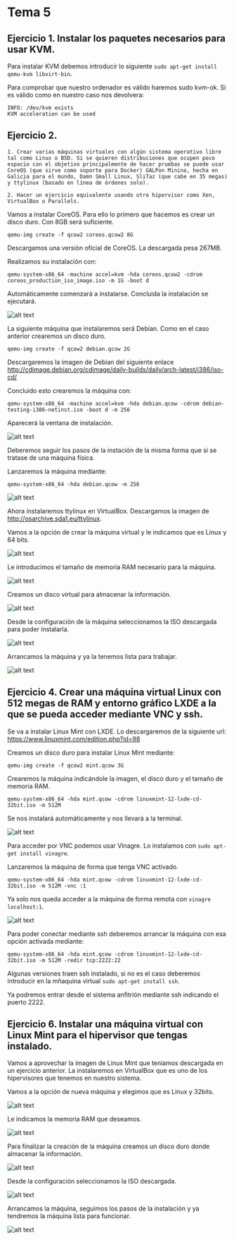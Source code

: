 # Tema 5

## Ejercicio 1. Instalar los paquetes necesarios para usar KVM.

Para instalar KVM debemos introducir lo siguiente ```sudo apt-get install qemu-kvm libvirt-bin```.

Para comprobar que nuestro ordenador es válido haremos sudo kvm-ok.
Si es válido como en nuestro caso nos devolvera:

```
INFO: /dev/kvm exists
KVM acceleration can be used

```


## Ejercicio 2.

    1. Crear varias máquinas virtuales con algún sistema operativo libre tal como Linux o BSD. Si se quieren distribuciones que ocupen poco espacio con el objetivo principalmente de hacer pruebas se puede usar CoreOS (que sirve como soporte para Docker) GALPon Minino, hecha en Galicia para el mundo, Damn Small Linux, SliTaz (que cabe en 35 megas) y ttylinux (basado en línea de órdenes solo).

    2. Hacer un ejercicio equivalente usando otro hipervisor como Xen, VirtualBox o Parallels.


Vamos a instalar CoreOS. Para ello lo primero que hacemos es crear un disco duro. Con 8GB será suficiente.

```
qemu-img create -f qcow2 coreos.qcow2 8G

```

Descargamos una versión oficial de CoreOS. La descargada pesa 267MB.

Realizamos su instalación con:

```
qemu-system-x86_64 -machine accel=kvm -hda coreos.qcow2 -cdrom coreos_production_iso_image.iso -m 1G -boot d

```

Automáticamente comenzará a instalarse. Concluida la instalación se ejecutará.

![alt text](http://i63.tinypic.com/o6ip2f.png)

La siguiente máquina que instalaremos será Debian. Como en el caso anterior crearemos un disco duro.
```
qemu-img create -f qcow2 debian.qcow 2G
```

Descargaremos la imagen de Debian del siguiente enlace http://cdimage.debian.org/cdimage/daily-builds/daily/arch-latest/i386/iso-cd/

Concluido esto crearemos la máquina con:
```
qemu-system-x86_64 -machine accel=kvm -hda debian.qcow -cdrom debian-testing-i386-netinst.iso -boot d -m 256
```
Aparecerá la ventana de instalación.

![alt text](http://www.subeimagenes.com/img/captura-de-pantalla-de-2017-01-19-00-13-49-1696316.png)

Deberemos seguir los pasos de la instación de la misma forma que si se tratase de una máquina física.

Lanzaremos la máquina mediante:
```
qemu-system-x86_64 -hda debian.qcow -m 256
```
![alt text](http://www.subeimagenes.com/img/captura-de-pantalla-de-2017-01-19-00-32-33-1696340.png)


Ahora instalaremos ttylinux en VirtualBox. Descargamos la imagen de http://osarchive.sda1.eu/ttylinux.

Vamos a la opción de crear la máquina virtual y le indicamos que es Linux y 64 bits.

![alt text](http://www.subeimagenes.com/img/captura-de-pantalla-de-2017-01-19-01-11-16-1696366.png)

Le introducimos el tamaño de memoria RAM necesario para la máquina.

![alt text](http://www.subeimagenes.com/img/captura-de-pantalla-de-2017-01-19-01-12-06-1696368.png)

Creamos un disco virtual para almacenar la información.

![alt text](http://www.subeimagenes.com/img/captura-de-pantalla-de-2017-01-19-01-13-09-1696375.png)

Desde la configuración de la máquina seleccionamos la ISO descargada para poder instalarla.

![alt text](http://www.subeimagenes.com/img/captura-de-pantalla-de-2017-01-19-01-25-40-1696382.png)

Arrancamos la máquina y ya la tenemos lista para trabajar.

![alt text](http://www.subeimagenes.com/img/captura-de-pantalla-de-2017-01-19-01-29-00-1696384.png)



## Ejercicio 4. Crear una máquina virtual Linux con 512 megas de RAM y entorno gráfico LXDE a la que se pueda acceder mediante VNC y ssh.

Se va a instalar Linux Mint con LXDE. Lo descargaremos de la siguiente url: https://www.linuxmint.com/edition.php?id=98

Creamos un disco duro para instalar Linux Mint mediante:
```
qemu-img create -f qcow2 mint.qcow 3G

```
Crearemos la máquina indicándole la imagen, el disco duro y el tamaño de memoria RAM.
```
qemu-system-x86_64 -hda mint.qcow -cdrom linuxmint-12-lxde-cd-32bit.iso -m 512M
```

Se nos instalará automáticamente y nos llevará a la terminal.

![alt text](http://www.subeimagenes.com/img/captura-de-pantalla-de-2017-01-19-01-44-55-1696398.png)

Para acceder por VNC podemos usar Vinagre. Lo instalamos con ```sudo apt-get install vinagre```.

Lanzaremos la máquina de forma que tenga VNC activado.

```
qemu-system-x86_64 -hda mint.qcow -cdrom linuxmint-12-lxde-cd-32bit.iso -m 512M -vnc :1
```

Ya solo nos queda acceder a la máquina de forma remota con ```vinagre localhost:1```.

![alt text](http://www.subeimagenes.com/img/captura-de-pantalla-de-2017-01-19-02-01-26-1696426.png)

Para poder conectar mediante ssh deberemos arrancar la máquina con esa opción activada mediante:
```
qemu-system-x86_64 -hda mint.qcow -cdrom linuxmint-12-lxde-cd-32bit.iso -m 512M -redir tcp:2222:22
```

Algunas versiones traen ssh instalado, si no es el caso deberemos introducir en la mñaquina virtual ```sudo apt-get install ssh```.

Ya podremos entrar desde el sistema anfitrión mediante ssh indicando el puerto 2222.


## Ejercicio 6. Instalar una máquina virtual con Linux Mint para el hipervisor que tengas instalado.

Vamos a aprovechar la imagen de Linux Mint que teníamos descargada en un ejercicio anterior. La instalaremos en VirtualBox que es uno de los hipervisores que tenemos en nuestro sistema.

Vamos a la opción de nueva máquina y elegimos que es Linux y 32bits.

![alt text](http://www.subeimagenes.com/img/captura-de-pantalla-de-2017-01-19-02-16-49-1696454.png)

Le indicamos la memoria RAM que deseamos.

![alt text](http://www.subeimagenes.com/img/captura-de-pantalla-de-2017-01-19-02-18-34-1696458.png)

Para finalizar la creación de la máquina creamos un disco duro donde almacenar la información.

![alt text](http://www.subeimagenes.com/img/captura-de-pantalla-de-2017-01-19-02-19-42-1696462.png)

Desde la configuración seleccionamos la ISO descargada.

![alt text](http://www.subeimagenes.com/img/captura-de-pantalla-de-2017-01-19-02-29-52-1696476.png)

Arrancamos la máquina, seguimos los pasos de la instalación y ya tendremos la máquina lista para funcionar.

![alt text](http://www.subeimagenes.com/img/captura-de-pantalla-de-2017-01-19-03-05-36-1696499.png)
